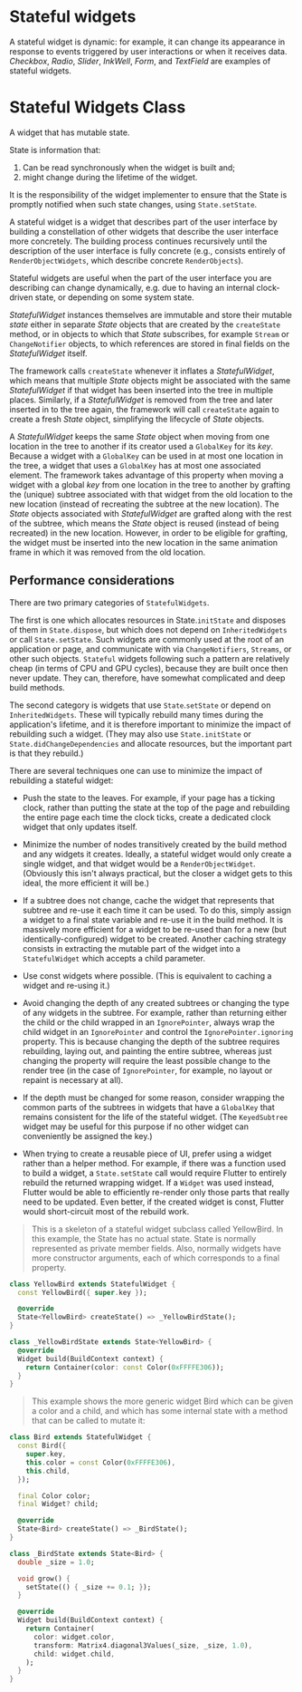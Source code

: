 # Stateful widgets

A stateful widget is dynamic: for example, it can change its appearance in response to events triggered by user interactions or when it receives data. *Checkbox*, *Radio*, *Slider*, *InkWell*, *Form*, and *TextField* are examples of stateful widgets.

# Stateful Widgets Class

A widget that has mutable state.

State is information that:

1. Can be read synchronously when the widget is built and;
2. might change during the lifetime of the widget.

It is the responsibility of the widget implementer to ensure that the State is promptly notified when such state changes, using `State.setState`.

A stateful widget is a widget that describes part of the user interface by building a constellation of other widgets that describe the user interface more concretely. The building process continues recursively until the description of the user interface is fully concrete (e.g., consists entirely of `RenderObjectWidgets`, which describe concrete `RenderObjects`).

Stateful widgets are useful when the part of the user interface you are describing can change dynamically, e.g. due to having an internal clock-driven state, or depending on some system state.

*StatefulWidget* instances themselves are immutable and store their mutable *state* either in separate *State* objects that are created by the `createState` method, or in objects to which that *State* subscribes, for example `Stream` or `ChangeNotifier` objects, to which references are stored in final fields on the *StatefulWidget* itself.

The framework calls `createState` whenever it inflates a *StatefulWidget*, which means that multiple *State* objects might be associated with the same *StatefulWidget* if that widget has been inserted into the tree in multiple places. Similarly, if a *StatefulWidget* is removed from the tree and later inserted in to the tree again, the framework will call `createState` again to create a fresh *State* object, simplifying the lifecycle of *State* objects.

A *StatefulWidget* keeps the same *State* object when moving from one location in the tree to another if its creator used a `GlobalKey` for its *key*. Because a widget with a `GlobalKey` can be used in at most one location in the tree, a widget that uses a `GlobalKey` has at most one associated element. The framework takes advantage of this property when moving a widget with a global *key* from one location in the tree to another by grafting the (unique) subtree associated with that widget from the old location to the new location (instead of recreating the subtree at the new location). The *State* objects associated with *StatefulWidget* are grafted along with the rest of the subtree, which means the *State* object is reused (instead of being recreated) in the new location. However, in order to be eligible for grafting, the widget must be inserted into the new location in the same animation frame in which it was removed from the old location.

## Performance considerations

There are two primary categories of `StatefulWidgets`.

The first is one which allocates resources in State.`initState` and disposes of them in `State.dispose`, but which does not depend on `InheritedWidgets` or call `State.setState`. Such widgets are commonly used at the root of an application or page, and communicate with via `ChangeNotifiers`, `Streams`, or other such objects. `Stateful` widgets following such a pattern are relatively cheap (in terms of CPU and GPU cycles), because they are built once then never update. They can, therefore, have somewhat complicated and deep build methods.

The second category is widgets that use `State`.`setState` or depend on `InheritedWidgets`. These will typically rebuild many times during the application's lifetime, and it is therefore important to minimize the impact of rebuilding such a widget. (They may also use `State.initState` or `State.didChangeDependencies` and allocate resources, but the important part is that they rebuild.)

There are several techniques one can use to minimize the impact of rebuilding a stateful widget:

- Push the state to the leaves. For example, if your page has a ticking clock, rather than putting the state at the top of the page and rebuilding the entire page each time the clock ticks, create a dedicated clock widget that only updates itself.

- Minimize the number of nodes transitively created by the build method and any widgets it creates. Ideally, a stateful widget would only create a single widget, and that widget would be a `RenderObjectWidget`. (Obviously this isn't always practical, but the closer a widget gets to this ideal, the more efficient it will be.)

- If a subtree does not change, cache the widget that represents that subtree and re-use it each time it can be used. To do this, simply assign a widget to a final state variable and re-use it in the build method. It is massively more efficient for a widget to be re-used than for a new (but identically-configured) widget to be created. Another caching strategy consists in extracting the mutable part of the widget into a `StatefulWidget` which accepts a child parameter.

- Use const widgets where possible. (This is equivalent to caching a widget and re-using it.)

- Avoid changing the depth of any created subtrees or changing the type of any widgets in the subtree. For example, rather than returning either the child or the child wrapped in an `IgnorePointer`, always wrap the child widget in an `IgnorePointer` and control the `IgnorePointer.ignoring` property. This is because changing the depth of the subtree requires rebuilding, laying out, and painting the entire subtree, whereas just changing the property will require the least possible change to the render tree (in the case of `IgnorePointer`, for example, no layout or repaint is necessary at all).

- If the depth must be changed for some reason, consider wrapping the common parts of the subtrees in widgets that have a `GlobalKey` that remains consistent for the life of the stateful widget. (The `KeyedSubtree` widget may be useful for this purpose if no other widget can conveniently be assigned the key.)

- When trying to create a reusable piece of UI, prefer using a widget rather than a helper method. For example, if there was a function used to build a widget, a `State.setState` call would require Flutter to entirely rebuild the returned wrapping widget. If a `Widget` was used instead, Flutter would be able to efficiently re-render only those parts that really need to be updated. Even better, if the created widget is const, Flutter would short-circuit most of the rebuild work.

> This is a skeleton of a stateful widget subclass called YellowBird.
> In this example, the State has no actual state. State is normally represented as private member fields. Also, normally widgets have more constructor arguments, each of which corresponds to a final property.

```dart
class YellowBird extends StatefulWidget {
  const YellowBird({ super.key });

  @override
  State<YellowBird> createState() => _YellowBirdState();
}

class _YellowBirdState extends State<YellowBird> {
  @override
  Widget build(BuildContext context) {
    return Container(color: const Color(0xFFFFE306));
  }
}
```

> This example shows the more generic widget Bird which can be given a color and a child, and which has some internal state with a method that can be called to mutate it:

```dart
class Bird extends StatefulWidget {
  const Bird({
    super.key,
    this.color = const Color(0xFFFFE306),
    this.child,
  });

  final Color color;
  final Widget? child;

  @override
  State<Bird> createState() => _BirdState();
}

class _BirdState extends State<Bird> {
  double _size = 1.0;

  void grow() {
    setState(() { _size += 0.1; });
  }

  @override
  Widget build(BuildContext context) {
    return Container(
      color: widget.color,
      transform: Matrix4.diagonal3Values(_size, _size, 1.0),
      child: widget.child,
    );
  }
}
```